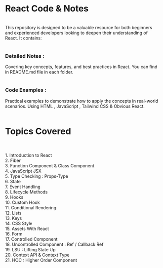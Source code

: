 # React Code & Notes
<br>
This repository is designed to be a valuable resource for both beginners and experienced developers looking to deepen their understanding of React. It contains:
<br>
<br>

<h3> Detailed Notes : </h3> Covering key concepts, features, and best practices in React. You can find in README.md file in each folder.
<br>
<br>

<h3> Code Examples : </h3> Practical examples to demonstrate how to apply the concepts in real-world scenarios. Using HTML , JavaScript , Tailwind CSS & Obvious React.
<br>
<br>

# Topics Covered
<br>
<br>
1. Introduction to React
<br>
2. Fiber
<br>
3. Function Component & Class Component
<br>
4. JavaScript JSX
<br>
5. Type Checking : Props-Type
<br>
6. State
<br>
7. Event Handling
<br>
8. Lifecycle Methods
<br>
9. Hooks
<br>
10. Custom Hook
<br>
11. Conditional Rendering
<br>
12. Lists
<br> 
13. Keys
<br>
14. CSS Style
<br>
15. Assets With React
<br>
16. Form
<br>
17. Controlled Component
<br>
18. Uncontrolled Component : Ref / Callback Ref
<br>
19. LSU : Lifting State Up
<br>
20. Context API & Context Type
<br>
21. HOC : Higher Order Component
<br>
